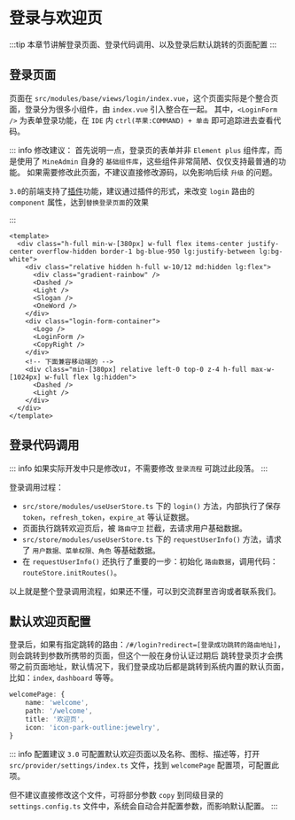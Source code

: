 # 登录与欢迎页

:::tip
本章节讲解登录页面、登录代码调用、以及登录后默认跳转的页面配置
:::

## 登录页面

页面在 `src/modules/base/views/login/index.vue`，这个页面实际是个整合页面，登录分为很多小组件，由 `index.vue` 引入整合在一起。
其中，`<LoginForm />` 为表单登录功能，在 `IDE` 内 `ctrl(苹果:COMMAND) + 单击` 即可追踪进去查看代码。

::: info 修改建议：
首先说明一点，登录页的表单并非 `Element plus` 组件库，而是使用了 `MineAdmin` 自身的 `基础组件库`，这些组件非常简陋、仅仅支持最普通的功能。
如果需要修改此页面，不建议直接修改源码，以免影响后续 `升级` 的问题。

`3.0`的前端支持了[插件](/zh/front/high/plugin.md)功能，建议通过插件的形式，来改变 `login` 路由的 `component` 属性，达到`替换登录页面`的效果

:::

```vue
<template>
  <div class="h-full min-w-[380px] w-full flex items-center justify-center overflow-hidden border-1 bg-blue-950 lg:justify-between lg:bg-white">
    <div class="relative hidden h-full w-10/12 md:hidden lg:flex">
      <div class="gradient-rainbow" />
      <Dashed />
      <Light />
      <Slogan />
      <OneWord />
    </div>
    <div class="login-form-container">
      <Logo />
      <LoginForm />
      <CopyRight />
    </div>
    <!-- 下面兼容移动端的 -->
    <div class="min-[380px] relative left-0 top-0 z-4 h-full max-w-[1024px] w-full flex lg:hidden">
      <Dashed />
      <Light />
    </div>
  </div>
</template>
```

## 登录代码调用

::: info
如果实际开发中只是修改`UI`，不需要修改 `登录流程` 可跳过此段落。
:::

登录调用过程：

- `src/store/modules/useUserStore.ts` 下的 `login()` 方法，内部执行了保存 `token`，`refresh_token`，`expire_at` 等认证数据。
- 页面执行跳转欢迎页后，被 `路由守卫` 拦截，去请求用户基础数据。
- `src/store/modules/useUserStore.ts` 下的 `requestUserInfo()` 方法，请求了 `用户数据、菜单权限、角色` 等基础数据。
- 在 `requestUserInfo()` 还执行了重要的一步：初始化 `路由数据`，调用代码：`routeStore.initRoutes()`。

以上就是整个登录调用流程，如果还不懂，可以到交流群里咨询或者联系我们。

## 默认欢迎页配置

登录后，如果有指定跳转的路由：`/#/login?redirect=[登录成功跳转的路由地址]`，则会跳转到参数所携带的页面，但这个一般在身份认证过期后
跳转登录页才会携带之前页面地址，默认情况下，我们登录成功后都是跳转到系统内置的默认页面，比如：`index`, `dashboard` 等等。

```ts
welcomePage: {
    name: 'welcome',
    path: '/welcome',
    title: '欢迎页',
    icon: 'icon-park-outline:jewelry',
}
```

::: info 配置建议
`3.0` 可配置默认欢迎页面以及名称、图标、描述等，打开 `src/provider/settings/index.ts` 文件，找到 `welcomePage` 配置项，可配置此项。

但不建议直接修改这个文件，可将部分参数 `copy` 到同级目录的 `settings.config.ts` 文件中，系统会自动合并配置参数，而影响默认配置。
:::

